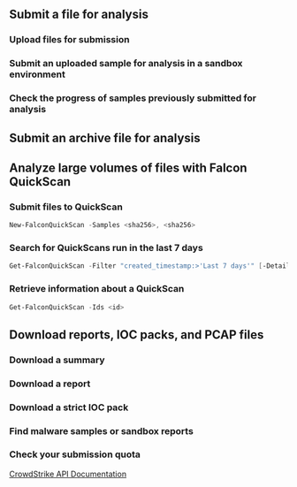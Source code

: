 ## Submit a file for analysis

### Upload files for submission

### Submit an uploaded sample for analysis in a sandbox environment

### Check the progress of samples previously submitted for analysis

## Submit an archive file for analysis

## Analyze large volumes of files with Falcon QuickScan

### Submit files to QuickScan

```powershell
New-FalconQuickScan -Samples <sha256>, <sha256>
```

### Search for QuickScans run in the last 7 days

```powershell
Get-FalconQuickScan -Filter "created_timestamp:>'Last 7 days'" [-Detailed]
```

### Retrieve information about a QuickScan

```powershell
Get-FalconQuickScan -Ids <id>
```

## Download reports, IOC packs, and PCAP files

### Download a summary

### Download a report

### Download a strict IOC pack

### Find malware samples or sandbox reports

### Check your submission quota

[CrowdStrike API Documentation](https://falcon.crowdstrike.com/support/documentation/92/falcon-x-apis)